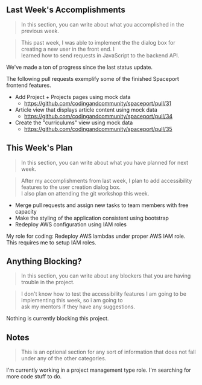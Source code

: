 ## Last Week's Accomplishments

> In this section, you can write about what you accomplished in the previous week.

> This past week, I was able to implement the the dialog box for creating a new user in the front end. I \
> learned how to send requests in JavaScript to the backend API.

We've made a ton of progress since the last status update.

The following pull requests exemplify some of the finished Spaceport frontend features.

 - Add Project + Projects pages using mock data
    - https://github.com/codingandcommunity/spaceport/pull/31
 - Article view that displays article content using mock data
    - https://github.com/codingandcommunity/spaceport/pull/34
 - Create the "curriculums" view using mock data
    - https://github.com/codingandcommunity/spaceport/pull/35

## This Week's Plan

> In this section, you can write about what you have planned for next week.

> After my accomplishments from last week, I plan to add accessibility features to the user creation dialog box. \
> I also plan on attending the git workshop this week.

 - Merge pull requests and assign new tasks to team members with free capacity
 - Make the styling of the application consistent using bootstrap
 - Redeploy AWS configuration using IAM roles

 My role for coding: Redeploy AWS lambdas under proper AWS IAM role. This requires me to setup IAM roles.

## Anything Blocking?

> In this section, you can write about any blockers that you are having trouble in the project.

> I don't know how to test the accessibility features I am going to be implementing this week, so i am going to \
> ask my mentors if they have any suggestions.

Nothing is currently blocking this project.

## Notes

> This is an optional section for any sort of information that does not fall under any of the other categories.

I'm currently working in a project management type role. I'm searching for more code stuff to do.